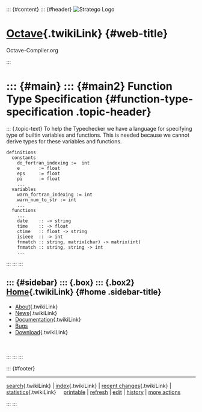 ::: {#content}
::: {#header}
![Stratego
Logo](http://stratego.insanity.nl/StrategoLogoTextlessWhite-100px.png)

<div>

[Octave](WebHome){.twikiLink} {#web-title}
=============================

Octave-Compiler.org

</div>
:::

::: {#main}
::: {#main2}
Function Type Specification {#function-type-specification .topic-header}
===========================

::: {.topic-text}
To help the Typechecker we have a language for specifying type of
builtin variables and functions. This is needed because we cannot derive
types for these variables and functions.

    definitions
      constants 
        do_fortran_indexing :=  int
        e       := float
        eps     := float
        pi      := float
        ...
      variables
        warn_fortran_indexing := int
        warn_num_to_str := int
        ...
      functions
        ...
        date    :: -> string 
        time    :: -> float
        ctime   :: float -> string
        isieee  :: -> int
        fnmatch :: string, matrix(char) -> matrix(int)
        fnmatch :: string, string -> int
        ...
:::
:::
:::

::: {#sidebar}
::: {.box}
::: {.box2}
[Home](WebHome){.twikiLink} {#home .sidebar-title}
---------------------------

-   [About](AboutOctaveCompiler){.twikiLink}
-   [News](OctaveCompilerNews){.twikiLink}
-   [Documentation](OctaveCompilerDocumentation){.twikiLink}
-   [Bugs](https://catamaran.labs.cs.uu.nl/jira/browse/OCT)
-   [Download](OctaveCompilerDownload){.twikiLink}

\
\
:::
:::
:::

::: {#footer}
<div>

<div>

------------------------------------------------------------------------

[search](WebSearch){.twikiLink} \| [index](WebIndex){.twikiLink} \|
[recent changes](WebChanges){.twikiLink} \|
[statistics](WebStatistics){.twikiLink}    
[printable](http://www.program-transformation.org/view/Octave/FunctionTypeSpecification?skin=print)
\|
[refresh](http://www.program-transformation.org/fresh/Octave/FunctionTypeSpecification)
\|
[edit](http://www.program-transformation.org/edit/Octave/FunctionTypeSpecification?t=1536826799)
\|
[history](http://www.program-transformation.org/rdiff/Octave/FunctionTypeSpecification)
\| [more
actions](http://www.program-transformation.org/oops/Octave/FunctionTypeSpecification?template=oopsmore&param1=1.2&param2=1.2)

</div>

</div>
:::
:::
